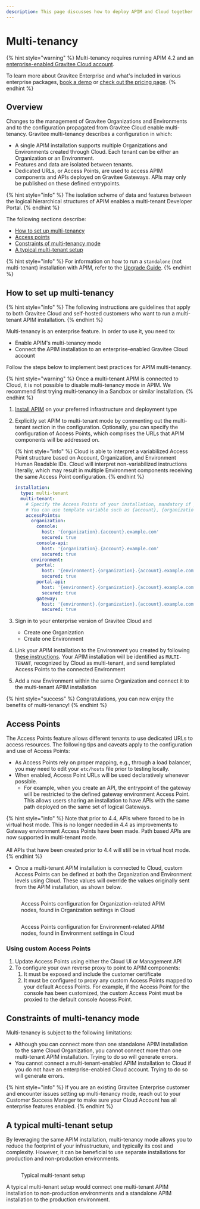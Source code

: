 ```yaml
---
description: This page discusses how to deploy APIM and Cloud together in multi-tenant mode
---
```


# Multi-tenancy

{% hint style="warning" %}
Multi-tenancy requires running APIM 4.2 and an [enterprise-enabled Gravitee Cloud account](https://documentation.gravitee.io/platform-overview/gravitee-essentials/gravitee-offerings-ce-vs-ee#enterprise-version-of-gravitee-cockpit).&#x20;

To learn more about Gravitee Enterprise and what's included in various enterprise packages, [book a demo](https://app.gitbook.com/o/8qli0UVuPJ39JJdq9ebZ/s/rYZ7tzkLjFVST6ex6Jid/) or [check out the pricing page](https://www.gravitee.io/pricing).
{% endhint %}

## Overview

Changes to the management of Gravitee Organizations and Environments and to the configuration propagated from Gravitee Cloud enable multi-tenancy. Gravitee multi-tenancy describes a configuration in which:&#x20;

* A single APIM installation supports multiple Organizations and Environments created through Cloud. Each tenant can be either an Organization or an Environment.
* Features and data are isolated between tenants.
* Dedicated URLs, or Access Points, are used to access APIM components and APIs deployed on Gravitee Gateways. APIs may only be published on these defined entrypoints.

{% hint style="info" %}
The isolation scheme of data and features between the logical hierarchical structures of APIM enables a multi-tenant Developer Portal.
{% endhint %}

The following sections describe:

* [How to set up multi-tenancy](multi-tenancy.md#how-to-set-up-multi-tenancy)
* [Access points](multi-tenancy.md#access-points)
* [Constraints of multi-tenancy mode](multi-tenancy.md#constraints-of-multi-tenancy-mode)
* [A typical multi-tenant setup](multi-tenancy.md#a-typical-multi-tenant-setup)

{% hint style="info" %}
For information on how to run a `standalone` (not multi-tenant) installation with APIM, refer to the [Upgrade Guide](upgrading-gravitee-api-management/upgrade-guide.md).
{% endhint %}

## How to set up multi-tenancy

{% hint style="info" %}
The following instructions are guidelines that apply to both Gravitee Cloud and self-hosted customers who want to run a multi-tenant APIM installation.
{% endhint %}

Multi-tenancy is an enterprise feature. In order to use it, you need to:&#x20;

* Enable APIM's multi-tenancy mode
* Connect the APIM installation to an enterprise-enabled Gravitee Cloud account

Follow the steps below to implement best practices for APIM multi-tenancy.

{% hint style="warning" %}
Once a multi-tenant APIM is connected to Cloud, it is not possible to disable multi-tenancy mode in APIM. We recommend first trying multi-tenancy in a Sandbox or similar installation.
{% endhint %}

1. [Install APIM](broken-reference) on your preferred infrastructure and deployment type
2.  Explicitly set APIM to multi-tenant mode by commenting out the multi-tenant section in the configuration. Optionally, you can specify the configuration of Access Points, which comprises the URLs that APIM components will be addressed on.&#x20;

    {% hint style="info" %}
    Cloud is able to interpret a variabilized Access Point structure based on Account, Organization, and Environment Human Readable IDs. Cloud will interpret non-variabilized instructions literally, which may result in multiple Environment components receiving the same Access Point configuration.
    {% endhint %}



    ```yaml
    installation:
      type: multi-tenant
      multi-tenant:
        # Specify the Access Points of your installation, mandatory if you want to connect it to Cloud with a multi-tenant installation
        # You can use template variable such as {account}, {organization} or {environment}
        accessPoints:
          organization:
            console:
              host: '{organization}.{account}.example.com'
              secured: true
            console-api:
              host: '{organization}.{account}.example.com'
              secured: true
          environment:
            portal:
              host: '{environment}.{organization}.{account}.example.com'
              secured: true
            portal-api:
              host: '{environment}.{organization}.{account}.example.com'
              secured: true
            gateway:
              host: '{environment}.{organization}.{account}.example.com'
              secured: true
    ```
3. Sign in to your enterprise version of Gravitee Cloud and
   * Create one Organization
   * Create one Environment
4. Link your APIM installation to the Environment you created by following [these instructions](https://documentation.gravitee.io/gravitee-cloud/guides/register-installations). Your APIM installation will be identified as `MULTI-TENANT`, recognized by Cloud as multi-tenant, and send templated Access Points to the connected Environment
5. Add a new Environment within the same Organization and connect it to the multi-tenant APIM installation

{% hint style="success" %}
Congratulations, you can now enjoy the benefits of multi-tenancy!
{% endhint %}

## Access Points

The Access Points feature allows different tenants to use dedicated URLs to access resources. The following tips and caveats apply to the configuration and use of Access Points:

* As Access Points rely on proper mapping, e.g., through a load balancer, you may need to edit your `etc/hosts` file prior to testing locally.
* When enabled, Access Point URLs will be used declaratively whenever possible.&#x20;
  * For example, when you create an API, the entrypoint of the gateway will be restricted to the defined gateway environment Access Point. This allows users sharing an installation to have APIs with the same path deployed on the same set of logical Gateways.

{% hint style="info" %}
Note that prior to 4.4, APIs where forced to be in virtual host mode. This is no longer needed in 4.4 as improvements to Gateway environment Access Points have been made. Path based APIs are now supported in multi-tenant mode.\
\
All APIs that have been created prior to 4.4 will still be in virtual host mode.
{% endhint %}

* Once a multi-tenant APIM installation is connected to Cloud, custom Access Points can be defined at both the Organization and Environment levels using Cloud. These values will override the values originally sent from the APIM installation, as shown below.

<figure><img src="../.gitbook/assets/image (110).png" alt=""><figcaption><p>Access Points configuration for Organization-related APIM nodes, found in Organization settings in Cloud</p></figcaption></figure>

<figure><img src="../.gitbook/assets/image (108).png" alt=""><figcaption><p>Access Points configuration for Environment-related APIM nodes, found in Environment settings in Cloud</p></figcaption></figure>

### Using custom Access Points

1. Update Access Points using either the Cloud UI or Management API
2. To configure your own reverse proxy to point to APIM components:
   1. It must be exposed and include the customer certificate
   2. It must be configured to proxy any custom Access Points mapped to your default Access Points. For example, if the Access Point for the console has been customized, the custom Access Point must be proxied to the default console Access Point.

## Constraints of multi-tenancy mode

Multi-tenancy is subject to the following limitations:

* Although you can connect more than one standalone APIM installation to the same Cloud Organization, you cannot connect more than one multi-tenant APIM installation. Trying to do so will generate errors.&#x20;
* You cannot connect a multi-tenant-enabled APIM installation to Cloud if you do not have an enterprise-enabled Cloud account. Trying to do so will generate errors.

{% hint style="info" %}
If you are an existing Gravitee Enterprise customer and encounter issues setting up multi-tenancy mode, reach out to your Customer Success Manager to make sure your Cloud Account has all enterprise features enabled.
{% endhint %}

## A typical multi-tenant setup

By leveraging the same APIM installation, multi-tenancy mode allows you to reduce the footprint of your infrastructure, and typically its cost and complexity. However, it can be beneficial to use separate installations for production and non-production environments.

<figure><img src="https://slabstatic.com/prod/uploads/6lql0jy7/posts/images/mNhfcqTUgEOXngJNcAcdIf1o.png" alt=""><figcaption><p>Typical multi-tenant setup</p></figcaption></figure>

A typical multi-tenant setup would connect one multi-tenant APIM installation to non-production environments and a standalone APIM installation to the production environment.
